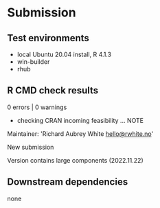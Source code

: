 # Submission

## Test environments

* local Ubuntu 20.04 install, R 4.1.3
* win-builder
* rhub

## R CMD check results

0 errors | 0 warnings

* checking CRAN incoming feasibility ... NOTE

Maintainer: 'Richard Aubrey White <hello@rwhite.no>'

New submission

Version contains large components (2022.11.22)

## Downstream dependencies

none
